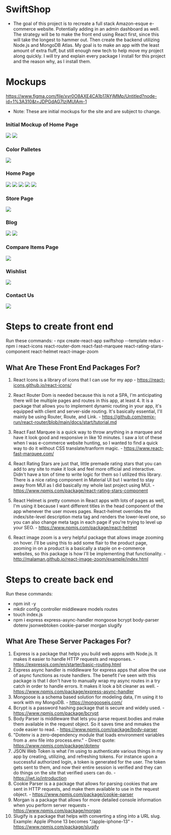 # SwiftShop
- The goal of this project is to recreate a full stack Amazon-esque e-commerce website. Potentially adding in an admin dashboard as well. The strategy will be to make the front end using React first, since this will take the longest to hammer out. Then create the backend utilizing Node.js and MongoDB Atlas. My goal is to make an app with the least amount of extra fluff, but still enough new tech to help move my project along quickly. I will try and explain every package I install for this project and the reason why, as I install them. 

# Mockups
https://www.figma.com/file/xyr0O8AXE4CA1b17AYjMMp/Untitled?node-id=1%3A310&t=JDPGdAG7IzjMUIAm-1

 - Note: These are initial mockups for the site and are subject to change. 

### Initial Mockup of Home Page
 ![](./swiftshop/public/images/wireframes/swiftshop-1.png)
 ![](./swiftshop/public/images/wireframes/swiftshop-2.png)
### Color Palletes
 ![](./swiftshop/public/images/wireframes/color-pallete.png)
### Home Page
 ![](./swiftshop/public/images/wireframes/home-1.png)
 ![](./swiftshop/public/images/wireframes/home-2.png)
 ![](./swiftshop/public/images/wireframes/home-3.png)
 ![](./swiftshop/public/images/wireframes/home-4.png)
 ![](./swiftshop/public/images/wireframes/home-5.png)
### Store Page
 ![](./swiftshop/public/images/wireframes/store-1.png)
### Blog
 ![](./swiftshop/public/images/wireframes/blog-1.png)
 ![](./swiftshop/public/images/wireframes/blog-2.png)
### Compare Items Page
 ![](./swiftshop/public/images/wireframes/compare.png)
### Wishlist
 ![](./swiftshop/public/images/wireframes/wishlist.png)
### Contact Us
 ![](./swiftshop/public/images/wireframes/contact.png)

# Steps to create front end
   Run these commands: 
    - npx create-react-app swiftshop --template redux
    - npm i react-icons react-router-dom react-fast-marquee react-rating-stars-component react-helmet react-image-zoom
## What Are These Front End Packages For? 
  1. React Icons is a library of icons that I can use for my app
    - https://react-icons.github.io/react-icons/

  2. React Router Dom is needed because this is not a SPA, I'm anticipating there will be multiple pages and routes in this app, at least 4. It is a package that allows you to implement dynamic routing in your app, it's equipped with client and server-side routing. It's basically essential, I'll mainly be using Router, Route, and Link.
    - https://github.com/remix-run/react-router/blob/main/docs/start/tutorial.md

  3. React Fast Marquee is a quick way to throw anything in a marquee and have it look good and responsive in like 10 minutes. I saw a lot of these when I was e-commerce website hunting, so I wanted to find a quick way to do it without CSS translate/tranform magic.
    - https://www.react-fast-marquee.com/

  4. React Rating Stars are just that, little premade rating stars that you can add to any site to make it look and feel more official and interactive. Didn't have a ton of time to write logic for them so I utilized this library. There is a nice rating component in Material UI but I wanted to stay away from MUI as I did basically my whole last project using MUI. 
    - https://www.npmjs.com/package/react-rating-stars-component

  5. React Helmet is pretty common in React apps with lots of pages as well, I'm using it because I want different titles in the head component of the app whenever the user moves pages. React-helmet overrides the index/site-level description meta tag and renders the lower-level one, so you can also change meta tags in each page if you're trying to level up your SEO.
    - https://www.npmjs.com/package/react-helmet
  
  6. React image zoom is a very helpful package that allows image zooming on hover. I'll be using this to add some flair to the product page, zooming in on a product is a basically a staple on e-commerce websites, so this package is how I'll be implementing that functionality. 
    - http://malaman.github.io/react-image-zoom/example/index.html

# Steps to create back end
  Run these commands: 
  - npm init -y
  - mkdir config controller middleware models routes
  - touch index.js
  - npm i express express-async-handler mongoose bcrypt body-parser dotenv jsonwebtoken cookie-parser morgan slugify

## What Are These Server Packages For? 
  1. Express is a package that helps you build web appns with Node.js. It makes it easier to handle HTTP requests and responses.
    - https://expressjs.com/en/starter/basic-routing.html
  2. Express async handler is middleware for express apps that allow the use of async functions as route handlers. The benefit I've seen with this package is that I don't have to manually wrap my async routes in a try catch in order to handle errors. It makes it look a bit cleaner as well.
    - https://www.npmjs.com/package/express-async-handler
  3. Mongoose is a schema based solution for modeling data, I'm using it to work with my MongoDB.
    - https://mongoosejs.com/
  4. Bcrypt is a password hashing package that is secure and widely used.
    - https://www.npmjs.com/package/bcrypt
  5. Body Parser is middleware that lets you parse request.bodies and make them available in the request object. So it saves time and mmakes the code easier to read. 
    - https://www.npmjs.com/package/body-parser
  6. "Dotenv is a zero-dependency module that loads environment variables from a .env file into process.env."
    - Direct quote: https://www.npmjs.com/package/dotenv
  7. JSON Web Token is what I'm using to authenticate various things in my app by creating, utilizing, and refreshing tokens. For instance upon a successful authorized login, a token is generated for the user. The token gets sent to them, and now their entire session is verified and they can do things on the site that verified users can do.
    - https://jwt.io/introduction
  8. Cookie Parser is a a package that allows for parsing cookies that are sent in HTTP requests, and make them available to use in the request object. 
    - https://www.npmjs.com/package/cookie-parser
  9. Morgan is a package that allows for more detailed console information when you perform server requests 
    - https://www.npmjs.com/package/morgan
  10. Slugify is a package that helps with converting a sting into a URL slug. Example: Apple iPhone 13 becomes "/apple-iphone-13"
    - https://www.npmjs.com/package/slugify
